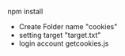 npm install

- Create Folder name "cookies"
- setting target "target.txt"
- login account getcookies.js
